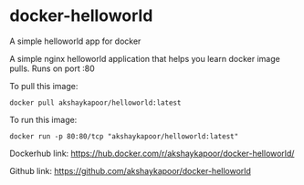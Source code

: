 # docker-helloworld
A simple helloworld app for docker

A simple nginx helloworld application that helps you learn docker image pulls. Runs on port :80

To pull this image:
```
docker pull akshaykapoor/helloworld:latest
```

To run this image:
```
docker run -p 80:80/tcp "akshaykapoor/helloworld:latest"
```

Dockerhub link: https://hub.docker.com/r/akshaykapoor/docker-helloworld/

Github link: https://github.com/akshaykapoor/docker-helloworld
